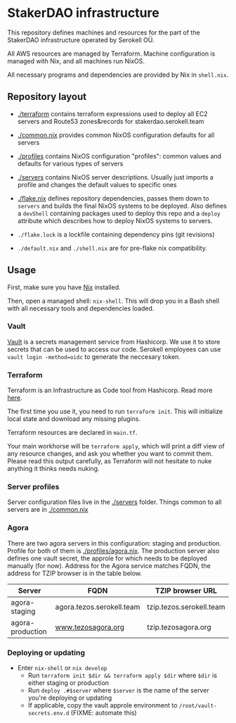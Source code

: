 # StakerDAO infrastructure

This repository defines machines and resources for the part of the StakerDAO
infrastructure operated by Serokell OÜ.

All AWS resources are managed by Terraform. Machine configuration is managed
with Nix, and all machines run NixOS.

All necessary programs and dependencies are provided by Nix in `shell.nix`.

## Repository layout

- [./terraform](./terraform) contains terraform expressions used to deploy
  all EC2 servers and Route53 zones&records for stakerdao.serokell.team

- [./common.nix](./common.nix) provides common NixOS configuration defaults
  for all servers

- [./profiles](./profiles) contains NixOS configuration "profiles": common
  values and defaults for various types of servers

- [./servers](./servers) contains NixOS server descriptions. Usually just
  imports a profile and changes the default values to specific ones

- [./flake.nix](./flake.nix) defines repository dependencies, passes them
  down to `servers` and builds the final NixOS systems to be deployed. Also
  defines a `devShell` containing packages used to deploy this repo and a
  `deploy` attribute which describes how to deploy NixOS systems to servers.

- `./flake.lock` is a lockfile containing dependency pins (git revisions)
- `./default.nix` and `./shell.nix` are for pre-flake nix compatibility.

## Usage

First, make sure you have [Nix](https://nixos.org/nix/) installed.

Then, open a managed shell: `nix-shell`. This will drop you in a Bash shell with
all necessary tools and dependencies loaded.

### Vault
[Vault](https://www.vaultproject.io/) is a secrets management service
from Hashicorp. We use it to store secrets that can be used to access
our code. Serokell employees can use `vault login -method=oidc` to
generate the neccesary token.

### Terraform

Terraform is an Infrastructure as Code tool from Hashicorp. Read more
[here](https://www.terraform.io/).

The first time you use it, you need to run `terraform init`. This will
initialize local state and download any missing plugins.

Terraform resources are declared in `main.tf`.

Your main workhorse will be `terraform apply`, which will print a diff view of
any resource changes, and ask you whether you want to commit them. Please read
this output carefully, as Terraform will not hesitate to nuke anything it thinks
needs nuking.

### Server profiles

Server configuration files live in the [./servers](./servers) folder. Things common
to all servers are in [./common.nix](./common.nix)

### Agora

There are two agora servers in this configuration: staging and production.
Profile for both of them is [./profiles/agora.nix](./profiles/agora.nix). The
production server also defines one vault secret, the approle for which
needs to be deployed manually (for now). Address for the Agora service
matches FQDN, the address for TZIP browser is in the table below.

| **Server**       | **FQDN**                  | **TZIP browser URL**     |
|------------------|---------------------------|--------------------------|
| agora-staging    | agora.tezos.serokell.team | tzip.tezos.serokell.team |
| agora-production | www.tezosagora.org        | tzip.tezosagora.org      |

### Deploying or updating

- Enter `nix-shell` or `nix develop`
  + Run `terraform init $dir && terraform apply $dir` where `$dir` is either staging or production
  + Run `deploy .#$server` where `$server` is the name of the server you're deploying or updating
  + If applicable, copy the vault approle environment to `/root/vault-secrets.env.d` (FIXME: automate this)
